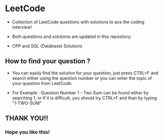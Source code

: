 # LeetCode 
- Collection of LeetCode questions with solutions to ace the coding interview! 

- Both questions and solutions are updated in this repository.
- CPP and SQL (Database) Solutions 

## How to find your question ?

- You can easily find the solution for your question, just press CTRL+F and search either using the question number or you can enter the topic of your question from LeetCode.

-  For Example : Question Number 1 - Two Sum can be found either by searching 1, or if it is difficult, you should try CTRL+F and than by typing "1-TWO-SUM"

## THANK YOU!!

### Hope you like this!
